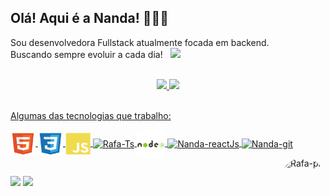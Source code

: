 <h2>Olá! Aqui é a Nanda! 🙋🏻‍♀️</h2>

<p align="left">
   Sou desenvolvedora Fullstack atualmente focada em backend. 
   <br />
   Buscando sempre evoluir a cada dia! &nbsp; <img src="https://github.com/TheDudeThatCode/TheDudeThatCode/blob/master/Assets/Rocket.gif" width="29px">  
</p>
<br />
<div align="center">
  <a href="https://github.com/codebyNanda">
  <img height="180em" src="https://github-readme-stats.vercel.app/api?username=codebyNanda&show_icons=true&theme=tokyonight&include_all_commits=true&count_private=true"/>
  <img height="180em" src="https://github-readme-stats.vercel.app/api/top-langs/?username=codebyNanda&layout=compact&langs_count=7&theme=tokyonight"/>
</div>
<br />

<p align="left">Algumas das tecnologias que trabalho:</p>
<div style="display: inline_block">
  <img align="center" alt="Rafa-HTML" height="35" width="40" src="https://raw.githubusercontent.com/devicons/devicon/master/icons/html5/html5-original.svg">
  <img align="center" alt="Rafa-CSS" height="35" width="40" src="https://raw.githubusercontent.com/devicons/devicon/master/icons/css3/css3-original.svg">
  <img align="center" alt="Rafa-Js" height="35" width="40" src="https://raw.githubusercontent.com/devicons/devicon/master/icons/javascript/javascript-plain.svg">
  <img align="center" alt="Rafa-Ts" height="35" width="40" src="https://cdn.jsdelivr.net/gh/devicons/devicon/icons/typescript/typescript-original.svg">
  <img align="center" alt="Nanda-NodeJs" height="45" width="45" src="https://raw.githubusercontent.com/devicons/devicon/master/icons/nodejs/nodejs-original-wordmark.svg">
  <img align="center" alt="Nanda-reactJs" height="35" width="40" src="https://cdn.jsdelivr.net/gh/devicons/devicon/icons/react/react-original-wordmark.svg">
  <img align="center" alt="Nanda-git" height="35" width="40" src="https://cdn.jsdelivr.net/gh/devicons/devicon/icons/git/git-original.svg">    
  <img align="right" alt="Rafa-pic" height="150" style="border-radius:50px;" src="https://gifs.eco.br/wp-content/uploads/2022/08/gifs-da-mulher-maravilha-9.gif">             
</div>
 
  ##
 
<div> 
  <a href="https://www.instagram.com/misscherrypie_/" target="_blank"><img src="https://img.shields.io/badge/-Instagram-%23E4405F?style=for-the-badge&logo=instagram&logoColor=white" target="_blank"></a>
  <a href="https://www.linkedin.com/in/ananda-ferreira-756065156/" target="_blank"><img src="https://img.shields.io/badge/-LinkedIn-%230077B5?style=for-the-badge&logo=linkedin&logoColor=white" target="_blank"></a>  
</div>




